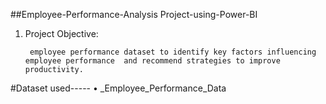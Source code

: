 ##Employee-Performance-Analysis Project-using-Power-BI

1.	Project Objective:
      
         employee performance dataset to identify key factors influencing employee performance  and recommend strategies to improve productivity.
  	   
#Dataset used-----
•	_Employee_Performance_Data

